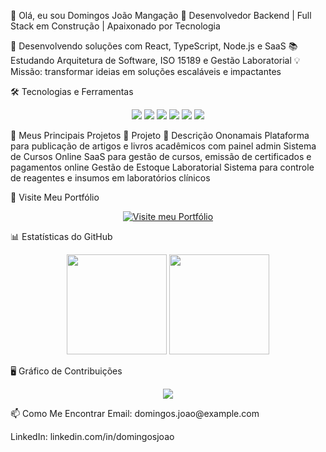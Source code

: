 👋 Olá, eu sou Domingos João Mangação
🎯 Desenvolvedor Backend | Full Stack em Construção | Apaixonado por Tecnologia

🚀 Desenvolvendo soluções com React, TypeScript, Node.js e SaaS
📚 Estudando Arquitetura de Software, ISO 15189 e Gestão Laboratorial
💡 Missão: transformar ideias em soluções escaláveis e impactantes

🛠 Tecnologias e Ferramentas
<p align="center"> <img src="https://img.shields.io/badge/React-61DAFB?style=for-the-badge&logo=react&logoColor=black" /> <img src="https://img.shields.io/badge/TypeScript-3178C6?style=for-the-badge&logo=typescript&logoColor=white" /> <img src="https://img.shields.io/badge/Node.js-339933?style=for-the-badge&logo=node.js&logoColor=white" /> <img src="https://img.shields.io/badge/Express-000000?style=for-the-badge&logo=express&logoColor=white" /> <img src="https://img.shields.io/badge/MongoDB-47A248?style=for-the-badge&logo=mongodb&logoColor=white" /> <img src="https://img.shields.io/badge/PostgreSQL-336791?style=for-the-badge&logo=postgresql&logoColor=white" /> </p>
🚀 Meus Principais Projetos
🔗 Projeto	📄 Descrição
Ononamais	Plataforma para publicação de artigos e livros acadêmicos com painel admin
Sistema de Cursos Online	SaaS para gestão de cursos, emissão de certificados e pagamentos online
Gestão de Estoque Laboratorial	Sistema para controle de reagentes e insumos em laboratórios clínicos

🔗 Visite Meu Portfólio
<p align="center"> <a href="https://SEU-LINK-DO-PORTFOLIO.com" target="_blank"> <img src="https://img.shields.io/badge/🌐 Visitar%20Portfólio-4CAF50?style=for-the-badge&logo=google-chrome&logoColor=white" alt="Visite meu Portfólio"/> </a> </p>
📊 Estatísticas do GitHub
<p align="center"> <img src="https://github-readme-stats.vercel.app/api?username=domingosjoaomangaco2020&show_icons=true&theme=radical" height="160" /> <img src="https://github-readme-stats.vercel.app/api/top-langs/?username=domingosjoaomangaco2020&layout=compact&theme=radical" height="160" /> </p>
🖥 Gráfico de Contribuições
<p align="center"> <img src="https://github-readme-activity-graph.vercel.app/graph?username=domingosjoaomangaco2020&theme=react-dark&hide_border=true" /> </p>
📫 Como Me Encontrar
Email: domingos.joao@example.com

LinkedIn: linkedin.com/in/domingosjoao
